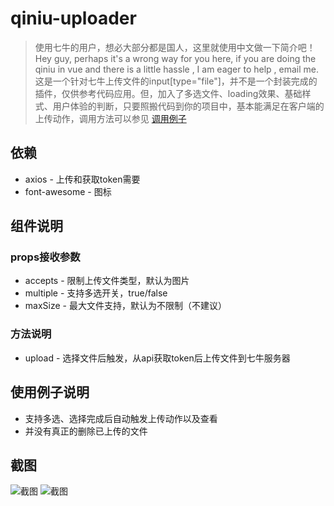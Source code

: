 # qiniu-uploader

> 使用七牛的用户，想必大部分都是国人，这里就使用中文做一下简介吧！  
> Hey guy, perhaps it's a wrong way for you here, if you are doing the qiniu in vue and there is a little hassle , I am eager to help , email me.  
> 这是一个针对七牛上传文件的input[type="file"]，并不是一个封装完成的插件，仅供参考代码应用。但，加入了多选文件、loading效果、基础样式、用户体验的判断，只要照搬代码到你的项目中，基本能满足在客户端的上传动作，调用方法可以参见 [调用例子]('example/index.vue')
    
## 依赖
- axios - 上传和获取token需要
- font-awesome - 图标

## 组件说明
### props接收参数
- accepts - 限制上传文件类型，默认为图片
- multiple - 支持多选开关，true/false
- maxSize - 最大文件支持，默认为不限制（不建议）

### 方法说明
- upload - 选择文件后触发，从api获取token后上传文件到七牛服务器

## 使用例子说明
- 支持多选、选择完成后自动触发上传动作以及查看
- 并没有真正的删除已上传的文件

## 截图
![截图](http://img.hidoge.cn/FuInm-N6_6oH0cTTCweA2NHZU6r6 "截图")
![截图](http://img.hidoge.cn/FtFEqaFLB0sdhrSMptw5WhVbt-ve "截图")
